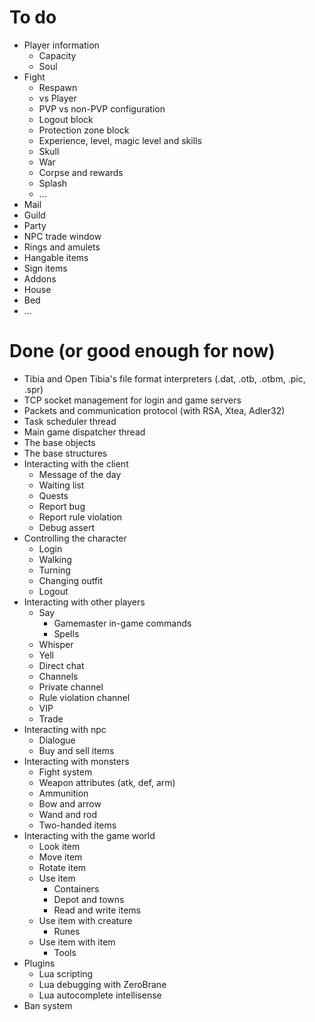 # To do

- Player information
	- Capacity
	- Soul
- Fight
	- Respawn
	- vs Player
	- PVP vs non-PVP configuration
	- Logout block
	- Protection zone block
	- Experience, level, magic level and skills
	- Skull
	- War
	- Corpse and rewards
	- Splash
	- ...
- Mail
- Guild
- Party
- NPC trade window
- Rings and amulets
- Hangable items
- Sign items
- Addons
- House
- Bed
- ...

# Done (or good enough for now)

- Tibia and Open Tibia's file format interpreters (.dat, .otb, .otbm, .pic, .spr)
- TCP socket management for login and game servers
- Packets and communication protocol (with RSA, Xtea, Adler32)
- Task scheduler thread
- Main game dispatcher thread
- The base objects
- The base structures
- Interacting with the client
	- Message of the day
	- Waiting list
	- Quests
	- Report bug
	- Report rule violation
	- Debug assert
- Controlling the character
	- Login
	- Walking
	- Turning
	- Changing outfit
	- Logout
- Interacting with other players
	- Say
		- Gamemaster in-game commands
		- Spells
	- Whisper
	- Yell
	- Direct chat
	- Channels
	- Private channel
	- Rule violation channel
	- VIP
	- Trade
- Interacting with npc
	- Dialogue
	- Buy and sell items
- Interacting with monsters
	- Fight system
	- Weapon attributes (atk, def, arm)
	- Ammunition
	- Bow and arrow
	- Wand and rod
	- Two-handed items
- Interacting with the game world 
	- Look item
	- Move item
	- Rotate item
	- Use item
		- Containers
		- Depot and towns
		- Read and write items
	- Use item with creature
		- Runes
	- Use item with item
		- Tools
- Plugins
	- Lua scripting
	- Lua debugging with ZeroBrane
	- Lua autocomplete intellisense
- Ban system